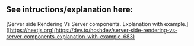 

## See intructions/explanation here:
[Server side Rendering Vs Server components. Explanation with example.]([https://nextjs.org](https://dev.to/hoshdev/server-side-rendering-vs-server-components-explanation-with-example-683)
